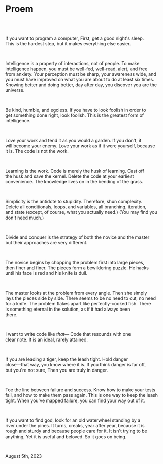 # Proem

<div style="white-space:pre-wrap">

If you want to program a computer,
First, get a good night's sleep.
This is the hardest step, but it makes everything else easier.

Intelligence is a property of interactions,
not of people.
To make intelligence happen, you must be well-fed,
well-read, alert, and free from anxiety.
Your perception must be sharp, your awareness wide,
and you must have improved on what you are about to do at least six times.
Knowing better and doing better, day after day,
you discover you are the universe.

Be kind, humble, and egoless.
If you have to look foolish in order to get something done right,
look foolish.
This is the greatest form of intelligence.

Love your work and tend it as you would a garden.
If you don't, it will become your enemy.
Love your work as if it were yourself,
because it is.
The code is not the work.

Learning is the work.
Code is merely the husk of learning.
Cast off the husk and save the kernel.
Delete the code at your earliest convenience.
The knowledge lives on in the bending of the grass.

Simplicity is the antidote to stupidity.
Therefore, shun complexity.
Delete all conditionals, loops, and variables,
all branching, iteration, and state
(except, of course, what you actually need.)
(You may find you don't need much.)

Divide and conquer
is the strategy of both the novice and the master
but their approaches are very different.

The novice begins by chopping the problem
first into large pieces, then finer and finer.
The pieces form a bewildering puzzle.
He hacks until his face is red and his knife is dull.

The master looks at the problem from every angle.
Then she simply lays the pieces side by side.
There seems to be no need to cut, no need for a knife.
The problem flakes apart like perfectly-cooked fish.
There is something eternal in the solution,
as if it had always been there.

I want to write code like <em>that</em>—
Code that resounds with one clear note.
It is an ideal, rarely attained.

If you are leading a tiger,
keep the leash tight.
Hold danger close—that way, you know where it is.
If you think danger is far off, but you're not sure,
Then you are truly in danger.

Toe the line between failure and success.
Know how to make your tests fail,
and how to make them pass again.
This is one way to keep the leash tight.
When you've mapped failure, you can find your way out of it.

If you want to find god,
look for an old waterwheel
standing by a river under the pines.
It turns, creaks, year after year,
because it is rough and sturdy
and because people care for it.
It isn't trying to be anything,
Yet it is useful and beloved.
So it goes on being.

</div>

August 5th, 2023
